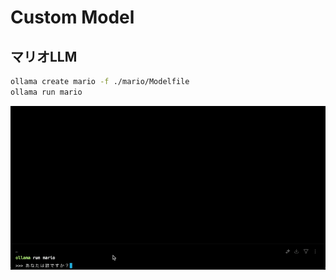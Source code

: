 # Custom Model

## マリオLLM

```sh
ollama create mario -f ./mario/Modelfile
ollama run mario
```

![mario llm sample](../images/mario-llm-sample.gif)
